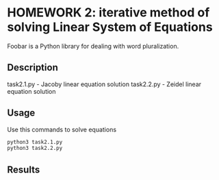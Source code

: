 # HOMEWORK 2: iterative method of solving Linear System of Equations

Foobar is a Python library for dealing with word pluralization.

## Description

task2.1.py - Jacoby linear equation solution 
task2.2.py - Zeidel linear equation solution

## Usage

Use this commands to solve equations

```bash
python3 task2.1.py
python3 task2.2.py
```
## Results
